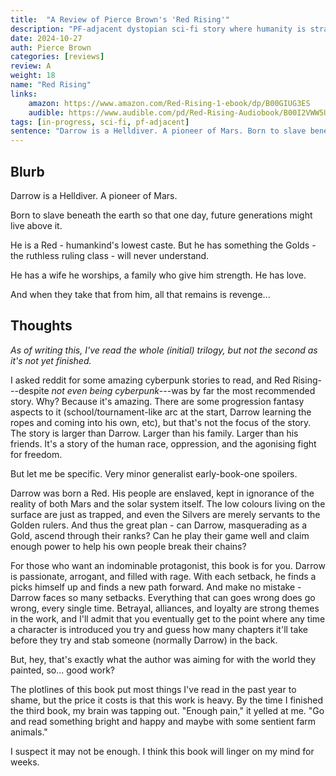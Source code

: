 ```yaml
---
title:  "A Review of Pierce Brown's 'Red Rising'"
description: "PF-adjacent dystopian sci-fi story where humanity is stratified into Colours, with the masses oppressed by the Golds."
date: 2024-10-27
auth: Pierce Brown
categories: [reviews]
review: A
weight: 18
name: "Red Rising"
links:
    amazon: https://www.amazon.com/Red-Rising-1-ebook/dp/B00GIUG3ES
    audible: https://www.audible.com/pd/Red-Rising-Audiobook/B00I2VWW5U
tags: [in-progress, sci-fi, pf-adjacent]
sentence: "Darrow is a Helldiver. A pioneer of Mars. Born to slave beneath the earth so that one day, future generations might live above it."
---
```


## Blurb


Darrow is a Helldiver. A pioneer of Mars.

Born to slave beneath the earth so that one day, future generations might live above it.

He is a Red - humankind's lowest caste. But he has something the Golds - the ruthless ruling class - will never understand.

He has a wife he worships, a family who give him strength. He has love.

And when they take that from him, all that remains is revenge...

## Thoughts

*As of writing this, I've read the whole (initial) trilogy, but not the second as it's not yet finished.*

I asked reddit for some amazing cyberpunk stories to read, and Red Rising---despite *not even being cyberpunk*---was by far the most recommended story. Why? Because it's amazing. There are some progression fantasy aspects to it (school/tournament-like arc at the start, Darrow learning the ropes and coming into his own, etc), but that's not the focus of the story. The story is larger than Darrow. Larger than his family. Larger than his friends. It's a story of the human race, oppression, and the agonising fight for freedom.

But let me be specific. Very minor generalist early-book-one spoilers.

Darrow was born a Red. His people are enslaved, kept in ignorance of the reality of both Mars and the solar system itself. The low colours living on the surface are just as trapped, and even the Silvers are merely servants to the Golden rulers. And thus the great plan - can Darrow, masquerading as a Gold, ascend through their ranks? Can he play their game well and claim enough power to help his own people break their chains?

For those who want an indominable protagonist, this book is for you. Darrow is passionate, arrogant, and filled with rage. With each setback, he finds a picks himself up and finds a new path forward. And make no mistake - Darrow faces so many setbacks. Everything that can goes wrong does go wrong, every single time. Betrayal, alliances, and loyalty are strong themes in the work, and I'll admit that you eventually get to the point where any time a character is introduced you try and guess how many chapters it'll take before they try and stab someone (normally Darrow) in the back.

But, hey, that's exactly what the author was aiming for with the world they painted, so... good work?

The plotlines of this book put most things I've read in the past year to shame, but the price it costs is that this work is heavy. By the time I finished the third book, my brain was tapping out. "Enough pain," it yelled at me. "Go and read something bright and happy and maybe with some sentient farm animals."

I suspect it may not be enough. I think this book will linger on my mind for weeks.
